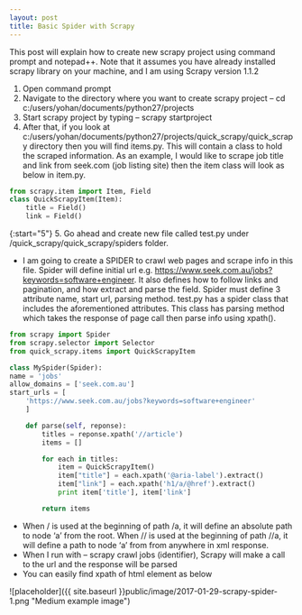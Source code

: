 ```yaml
---
layout: post
title: Basic Spider with Scrapy 
---
```


This post will explain how to create new scrapy project using command prompt and notepad++. Note that it assumes you have already installed scrapy library on your machine, and I am using Scrapy version 1.1.2

1. Open command prompt
2. Navigate to the directory where you want to create scrapy project – cd c:/users/yohan/documents/python27/projects
3. Start scrapy project by typing – scrapy startproject
4. After that, if you look at c:/users/yohan/documents/python27/projects/quick_scrapy/quick_scrapy directory then you will find items.py. This will contain a class to hold the scraped information. As an example, I would like to scrape job title and link from seek.com (job listing site) then the item class will look as below in item.py. 

```python
from scrapy.item import Item, Field
class QuickScrapyItem(Item):
    title = Field()
    link = Field()
```

{:start="5"}
5. Go ahead and create new file called test.py under /quick_scrapy/quick_scrapy/spiders folder. 
* I am going to create a SPIDER to crawl web pages and scrape info in this file. Spider will define initial url e.g. https://www.seek.com.au/jobs?keywords=software+engineer. It also defines how to follow links and pagination, and how extract and parse the field. Spider must define 3 attribute name, start url, parsing method. test.py has a spider class that includes the aforementioned attributes. This class has parsing method which takes the response of page call then parse info using xpath().

```python
from scrapy import Spider
from scrapy.selector import Selector
from quick_scrapy.items import QuickScrapyItem

class MySpider(Spider):
name = 'jobs'
allow_domains = ['seek.com.au']
start_urls = [
    'https://www.seek.com.au/jobs?keywords=software+engineer'
    ]

    def parse(self, reponse):
        titles = reponse.xpath('//article')
        items = []

        for each in titles:
            item = QuickScrapyItem()
            item["title"] = each.xpath('@aria-label').extract()
            item["link"] = each.xpath('h1/a/@href').extract()
            print item['title'], item['link']

        return items
```

* When / is used at the beginning of path /a, it will define an absolute path to node ‘a’ from the root. When // is used at the beginning of path //a, it will define a path to node ‘a’ from from anywhere in xml response.
* When I run with – scrapy crawl jobs (identifier), Scrapy will make a call to the url and the response will be parsed
* You can easily find xpath of html element as below

![placeholder]({{ site.baseurl }}public/image/2017-01-29-scrapy-spider-1.png "Medium example image")